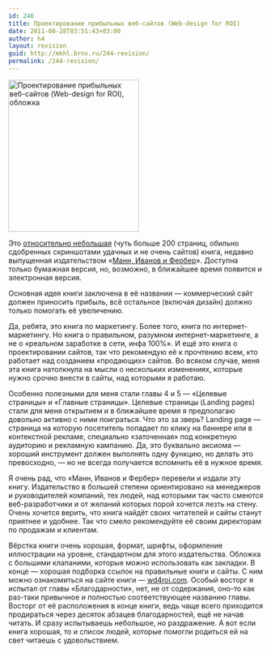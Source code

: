 ```yaml
---
id: 246
title: Проектирование прибыльных веб-сайтов (Web-design for ROI)
date: 2011-08-28T03:51:43+03:00
author: h4
layout: revision
guid: http://mkhl.brnv.ru/244-revision/
permalink: /244-revision/
---
```

[<img class="size-medium wp-image-245 alignright" title="Проектирование прибыльных веб-сайтов (Web-design for ROI), обложка" src="http://mkhl.brnv.ru/wp-content/uploads/2011/08/webdesign-for-roi-258x300.jpg" alt="Проектирование прибыльных веб-сайтов (Web-design for ROI), обложка" width="258" height="300" srcset="https://mkhl.brnv.ru/wp-content/uploads/2011/08/webdesign-for-roi-258x300.jpg 258w, https://mkhl.brnv.ru/wp-content/uploads/2011/08/webdesign-for-roi.jpg 293w" sizes="(max-width: 258px) 100vw, 258px" />](http://mkhl.brnv.ru/wp-content/uploads/2011/08/webdesign-for-roi.jpg)

Это [относительно небольшая](http://mann-ivanov-ferber.ru/books/Internetmar/WebDforROI/) (чуть больше 200 страниц, обильно сдобренных скриншотами удачных и не очень сайтов) книга, недавно выпущенная издательством «[Манн, Иванов и Фербер](http://mann-ivanov-ferber.ru/)». Доступна только бумажная версия, но, возможно, в ближайшее время появится и электронная версия.

Основная идея книги заключена в её названии — коммерческий сайт должен приносить прибыль, всё остальное (включая дизайн) должно только помогать её увеличению.

Да, ребята, это книга по маркетингу. Более того, книга по интернет-маркетингу. Но книга о правильном, разумном интернет-маркетинге, а не о «реальном заработке в сети, инфа 100%». И ещё это книга о проектировании сайтов, так что рекомендую её к прочтению всем, кто работает над созданием «продающих» сайтов. Во всяком случае, меня эта книга натолкнула на мысли о нескольких изменениях, которые нужно срочно внести в сайты, над которыми я работаю.

Особенно полезными для меня стали главы 4 и 5 — «Целевые страницы» и «Главные страницы». Целевые страницы (Landing pages) стали для меня открытием и в ближайшее время я предполагаю довольно активно с ними поиграться. Что это за зверь? Landing page — страница на которую посетитель попадает по клику на баннере или в контекстной рекламе, специально «заточенная» под конкретную аудиторию и рекламную кампанию. Да, это буквально аксиома — хороший инструмент должен выполнять одну функцию, но делать это превосходно, — но не всегда получается вспомнить её в нужное время.

Я очень рад, что «Манн, Иванов и Фербер» перевели и издали эту книгу. Издательство в большей степени ориентировано на менеджеров и руководителей компаний, тех людей, над которыми так часто смеются веб-разработчики и от желаний которых порой хочется лезть на стену. Очень хочется верить, что книга найдёт своих читателей и сайты станут приятнее и удобнее. Так что смело рекомендуйте её своим директорам по продажам и клиентам.

Вёрстка книги очень хорошая, формат, шрифты, оформление иллюстрации на уровне, стандартном для этого издательства. Обложка с большими клапаними, которые можно использовать как закладки. В конце — хорошая подборка ссылок на правильные книги и сайты. С ним можно ознакомиться на сайте книги — [wd4roi.com](http://www.wd4roi.com/cool-resources.html). Особый восторг я испытал от главы «Благодарности», нет, не от содержания, оно-то как раз-таки привычное и полностью соответствующее названию главы. Восторг от её расположения в конце книги, ведь чаще всего приходится продираться через десяток абзацев благодарностей, ещё не начав читать. И сразу испытываешь небольшое, но раздражение. А вот если книга хорошая, то и список людей, которые помогли родиться ей на свет читаешь с удовольствием.